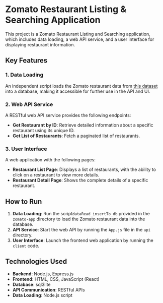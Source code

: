 # Zomato Restaurant Listing & Searching Application

This project is a Zomato Restaurant Listing and Searching application, which includes data loading, a web API service, and a user interface for displaying restaurant information.

## Key Features

### 1. Data Loading
An independent script loads the Zomato restaurant data from [this dataset](https://www.kaggle.com/datasets/shrutimehta/zomato-restaurants-data) into a database, making it accessible for further use in the API and UI.

### 2. Web API Service
A RESTful web API service provides the following endpoints:

- **Get Restaurant by ID**: Retrieve detailed information about a specific restaurant using its unique ID.
- **Get List of Restaurants**: Fetch a paginated list of restaurants.

### 3. User Interface
A web application with the following pages:

- **Restaurant List Page**: Displays a list of restaurants, with the ability to click on a restaurant to view more details.
- **Restaurant Detail Page**: Shows the complete details of a specific restaurant.



## How to Run

1. **Data Loading**: Run the script`dataRead_insertTo_db` provided in the `zomato-app` directory to load the Zomato restaurant data into the database.
2. **API Service**: Start the web API by running the `App.js` file in the `api` directory.
3. **User Interface**: Launch the frontend web application by running the `client` code.

## Technologies Used

- **Backend**: Node.js, Express.js
- **Frontend**: HTML, CSS, JavaScript (React)
- **Database**: sql3lite
- **API Communication**: RESTful APIs
- **Data Loading**: Node.js script


